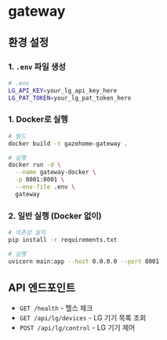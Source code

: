 # gateway


## 환경 설정

### 1. `.env` 파일 생성
```bash
# .env
LG_API_KEY=your_lg_api_key_here
LG_PAT_TOKEN=your_lg_pat_token_here
```

### 1. Docker로 실행
```bash
# 빌드
docker build -t gazehome-gateway .

# 실행
docker run -d \
  --name gateway-docker \
  -p 8001:8001 \
  --env-file .env \
  gateway
```

### 2. 일반 실행 (Docker 없이)
```bash
# 의존성 설치
pip install -r requirements.txt

# 실행
uvicorn main:app --host 0.0.0.0 --port 8001
```

## API 엔드포인트

- `GET /health` - 헬스 체크
- `GET /api/lg/devices` - LG 기기 목록 조회
- `POST /api/lg/control` - LG 기기 제어
